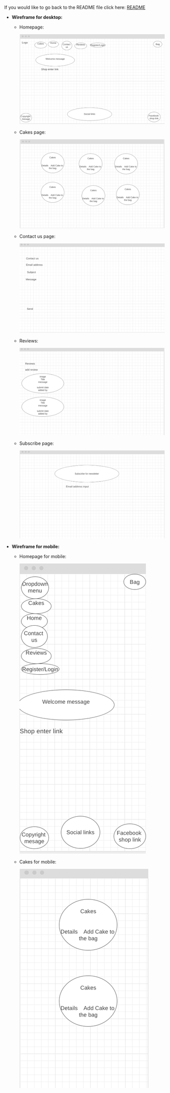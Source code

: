 If you would like to go back to the README file click here: 
    [README](/README.md)


* __Wireframe for desktop:__

  * Homepage: 
     
     ![Homepage](/media/readme/images/wf_home.png)

  * Cakes page: 
     
     ![Cakes page](/media/readme/images/wf_cakes.png)

  * Contact us page:
     
     ![Contact us](/media/readme/images/wf_contact_us.png)

  * Reviews: 
     
     ![Review page](/media/readme/images/wf_reviews.png)
    
  * Subscribe page:
     
     ![Subscribe page](/media/readme/images/wf_subscribe.png)


* __Wireframe for mobile:__

  * Homepage for mobile:
    
    ![Mobile homepage](/media/readme/images/wf_home_mobile.png)

  * Cakes for mobile: 
    
    ![Cakes mobile](/media/readme/images/wf_cakes_mobile.png)